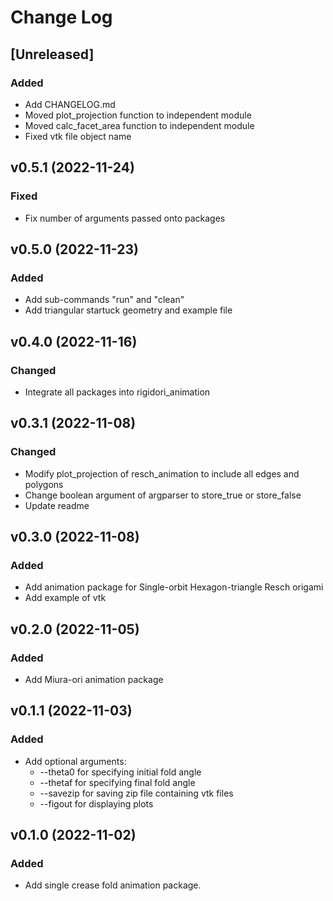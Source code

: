 # Change Log

## [Unreleased]

### Added

- Add CHANGELOG.md
- Moved plot_projection function to independent module
- Moved calc_facet_area function to independent module
- Fixed vtk file object name

## v0.5.1 (2022-11-24)

### Fixed

- Fix number of arguments passed onto packages

## v0.5.0 (2022-11-23)

### Added

- Add sub-commands "run" and "clean"
- Add triangular startuck geometry and example file

## v0.4.0 (2022-11-16)

### Changed

- Integrate all packages into rigidori_animation

## v0.3.1 (2022-11-08)

### Changed

- Modify plot_projection of resch_animation to include all edges and polygons
- Change boolean argument of argparser to store_true or store_false
- Update readme

## v0.3.0 (2022-11-08)

### Added

- Add animation package for Single-orbit Hexagon-triangle Resch origami
- Add example of vtk

## v0.2.0 (2022-11-05)

### Added

- Add Miura-ori animation package

## v0.1.1 (2022-11-03)

### Added

- Add optional arguments:
  - --theta0 for specifying initial fold angle
  - --thetaf for specifying final fold angle
  - --savezip for saving zip file containing vtk files
  - --figout for displaying plots

## v0.1.0 (2022-11-02)

### Added

- Add single crease fold animation package.
